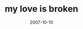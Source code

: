 ---
layout: base.njk
title : 'my love is broken' 
view_title : 'my love is broken' 
year : '2007' 
date : '2007-10-10' 
img_file : '/drawing/myloveisbroken.png' 
html_file : 'myloveisbroken' 
next_html : 'imisshersomuch.html' 
year_order : '193' 
permalink : "title/{{html_file}}.html"
---